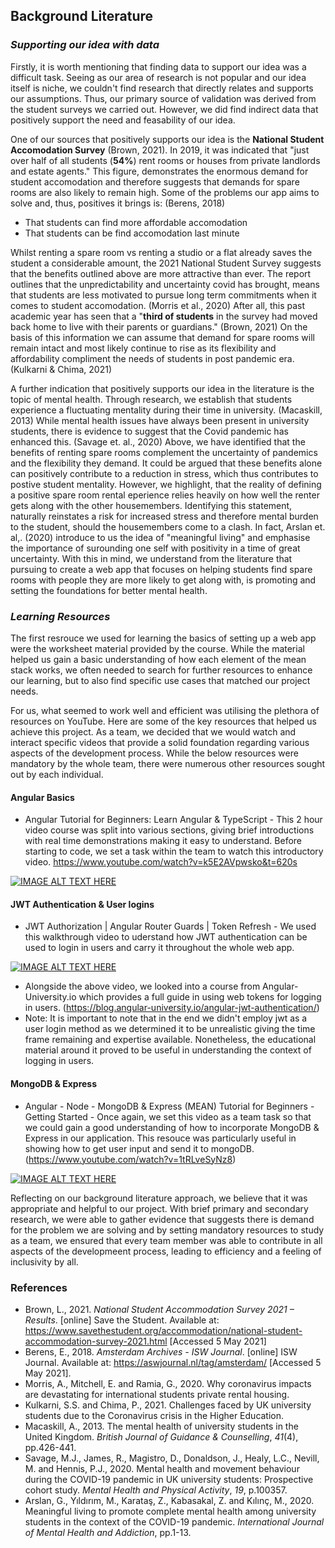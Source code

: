 ## Background Literature

### ***Supporting our idea with data***

Firstly, it is worth mentioning that finding data to support our idea was a difficult task. Seeing as our area of research is not popular and our idea itself is niche, we couldn't find research that directly relates and supports our assumptions. Thus, our primary source of validation was derived from the student surveys we carried out. However, we did find indirect data that positively support the need and feasability of our idea. 

One of our sources that positively supports our idea is the **National Student Accomodation Survey** (Brown, 2021). In 2019, it was indicated that "just over half of all students (**54%**) rent rooms or houses from private landlords and estate agents." This figure, demonstrates the enormous demand for student accomodation and therefore suggests that demands for spare rooms are also likely to remain high. Some of the problems our app aims to solve and, thus, positives it brings is: (Berens, 2018)

- That students can find more affordable accomodation
- That students can be find accomodation last minute

Whilst renting a spare room vs renting a studio or a flat already saves the student a considerable amount, the 2021 National Student Survey suggests that the benefits outlined above are more attractive than ever. The report outlines that the unpredictability and uncertainty covid has brought, means that students are less motivated to pursue long term commitments when it comes to student accomodation. (Morris et al., 2020) After all, this past academic year has seen that a "**third of students** in the survey had moved back home to live with their parents or guardians." (Brown, 2021) On the basis of this information we can assume that demand for spare rooms will remain intact and most likely continue to rise as its flexibility and affordability compliment the needs of students in post pandemic era. (Kulkarni & Chima, 2021)

A further indication that positively supports our idea in the literature is the topic of mental health. Through research, we establish that students experience a fluctuating mentality during their time in university. (Macaskill, 2013) While mental health issues have always been present in university students, there is evidence to suggest that the Covid pandemic has enhanced this. (Savage et. al., 2020) Above, we have identified that the benefits of renting spare rooms complement the uncertainty of pandemics and the flexibility they demand. It could be argued that these benefits alone can positively contribute to a reduction in stress, which thus contributes to postive student mentality. However, we highlight, that the reality of defining a positive spare room rental eperience relies heavily on how well the renter gets along with the other housemembers. Identifying this statement, naturally reinstates a risk for increased stress and therefore mental burden to the student, should the housemembers come to a clash. In fact, Arslan et. al,. (2020) introduce to us the idea of "meaningful living" and emphasise the importance of surounding one self with positivity in a time of great uncertainty. With this in mind, we understand from the literature that pursuing to create a web app that focuses on helping students find spare rooms with people they are more likely to get along with, is promoting and setting the foundations for better mental health.

### ***Learning Resources***

The first resrouce we used for learning the basics of setting up a web app were the worksheet material provided by the course. While the material helped us gain a basic understanding of how each element of the mean stack works, we often needed to search for further resources to enhance our learning, but to also find specific use cases that matched our project needs.

For us, what seemed to work well and efficient was utilising the plethora of resources on YouTube. Here are some of the key resources that helped us achieve this project. As a team, we decided that we would watch and interact specific videos that provide a solid foundation regarding various aspects of the development process. While the below resources were mandatory by the whole team, there were numerous other resources sought out by each individual.

#### **Angular Basics**

- Angular Tutorial for Beginners: Learn Angular & TypeScript - This 2 hour video course was split into various sections, giving brief introductions with real time demonstrations making it easy to understand. Before starting to code, we set a task within the team to watch this introductory video. https://www.youtube.com/watch?v=k5E2AVpwsko&t=620s

[![IMAGE ALT TEXT HERE](https://img.youtube.com/vi/k5E2AVpwsko/0.jpg)](https://www.youtube.com/watch?v=k5E2AVpwsko&t)



#### **JWT Authentication & User logins**

- JWT Authorization | Angular Router Guards | Token Refresh - We used this walkthrough video to uderstand how JWT authentication can be used to login in users and carry it throughout the whole web app.

[![IMAGE ALT TEXT HERE](https://img.youtube.com/vi/F1GUjHPpCLA/0.jpg)](https://www.youtube.com/watch?v=F1GUjHPpCLA)

- Alongside the above video, we looked into a course from Angular-University.io which provides a full guide in using web tokens for logging in users. (https://blog.angular-university.io/angular-jwt-authentication/)
- Note: It is important to note that in the end we didn't employ jwt as a user login method as we determined it to be unrealistic giving the time frame remaining and expertise available. Nonetheless, the educational material around it proved to be useful in understanding the context of logging in users.

#### **MongoDB & Express**

- Angular - Node - MongoDB & Express (MEAN) Tutorial for Beginners - Getting Started - Once again, we set this video as a team task so that we could gain a good understanding of how to incorporate MongoDB & Express in our application. This resouce was particularly useful in showing how to get user input and send it to mongoDB. (https://www.youtube.com/watch?v=1tRLveSyNz8)

[![IMAGE ALT TEXT HERE](https://img.youtube.com/vi/1tRLveSyNz8/0.jpg)](https://www.youtube.com/watch?v=1tRLveSyNz8)

Reflecting on our background literature approach, we believe that it was appropriate and helpful to our project. With brief primary and secondary research, we were able to gather evidence that suggests there is demand for the problem we are solving and by setting mandatory resources to study as a team, we ensured that every team member was able to contribute in all aspects of the developmeent process, leading to efficiency and a feeling of inclusivity by all.

### References

- Brown, L., 2021. *National Student Accommodation Survey 2021 – Results*. [online] Save the Student. Available at: <https://www.savethestudent.org/accommodation/national-student-accommodation-survey-2021.html> [Accessed 5 May 2021]
- Berens, E., 2018. *Amsterdam Archives - ISW Journal*. [online] ISW Journal. Available at: <https://aswjournal.nl/tag/amsterdam/> [Accessed 5 May 2021].
- Morris, A., Mitchell, E. and Ramia, G., 2020. Why coronavirus impacts are devastating for international students private rental housing.
- Kulkarni, S.S. and Chima, P., 2021. Challenges faced by UK university students due to the Coronavirus crisis in the Higher Education.
- Macaskill, A., 2013. The mental health of university students in the United Kingdom. *British Journal of Guidance & Counselling*, *41*(4), pp.426-441.
- Savage, M.J., James, R., Magistro, D., Donaldson, J., Healy, L.C., Nevill, M. and Hennis, P.J., 2020. Mental health and movement behaviour during the COVID-19 pandemic in UK university students: Prospective cohort study. *Mental Health and Physical Activity*, *19*, p.100357.
- Arslan, G., Yıldırım, M., Karataş, Z., Kabasakal, Z. and Kılınç, M., 2020. Meaningful living to promote complete mental health among university students in the context of the COVID-19 pandemic. *International Journal of Mental Health and Addiction*, pp.1-13.
